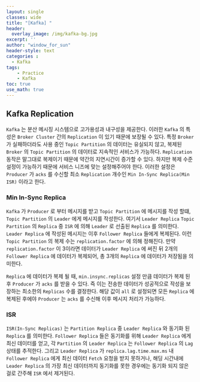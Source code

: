 ```yaml
--- 
layout: single
classes: wide
title: "[Kafka] "
header:
  overlay_image: /img/kafka-bg.jpg
excerpt: ''
author: "window_for_sun"
header-style: text
categories :
  - Kafka
tags:
    - Practice
    - Kafka
toc: true
use_math: true
---
```



## Kafka Replication
`Kafka` 는 분산 메시징 시스템으로 고가용성과 내구성을 제공한다. 
이러한 `Kafka` 의 특성은 `Broker Cluster` 간의 `Replication` 이 있기 때문에 보장될 수 있다. 
특정 `Broker` 가 실패하더라도 사용 중인 `Topic Partition` 의 데이터는 유실되지 않고, 
복제된 `Broker` 의 `Topic Partition` 의 데이터로 지속적인 서비스가 가능하다. 
`Replication` 동작은 말그대로 복제이기 때문에 약간의 지연시간이 증가할 수 있다. 
하지만 복제 수준 설정이 가능하기 때문에 서비스 니즈에 맞는 설정해주어야 한다. 
이러한 설정은 `Producer` 가 `acks` 를 수신할 최소 `Replication` 개수인 `Min In-Sync Replica(Min ISR)` 이라고 한다.  


### Min In-Sync Replica
`Kafka` 가 `Producer` 로 부터 메시지를 받고 `Topic Partition` 에 메시지를 작성 할떄, 
`Topic Partition` 의 `Leader` 에게 메시지를 작성한다. 
여기서 `Leader Replica` `Topic Partition` 의 `Replica` 중 `ISR` 에 의해 `Leader` 로 선출된 `Replica` 를 의미한다. 
`Leader Replica` 에 작성된 메시지는 이후 `Follower Replica` 들에게 복제된다. 
이런 `Topic Partition` 의 복제 수는 `replication.factor` 에 의해 정해진다. 
만약 `replication.factor` 이 3이라면 데이터가 `Leader Replica` 에 써진 뒤 2개의 `Follower Replica` 에 데이터가 복제되어, 
총 3개의 `Replica` 에 데이터가 저장됨을 의미한다.  

`Replica` 에 데이터가 복제 될 때, 
`min.insync.replicas` 설정 만큼 데이터가 복제 된 후 `Producer` 가 `acks` 를 받을 수 있다. 
즉 이는 전송한 데이터가 성공적으로 작성을 보장하는 최소한의 `Replicas` 수를 결정한다. 
해당 값이 `all` 로 설정되면 모든 `Replica` 에 복제된 후에야 `Producer` 는 `acks` 를 수신해 이후 메시지 처리가 가능하다. 

### ISR
`ISR(In-Sync Replicas)` 는 `Partition Replica` 중 `Leader Replica` 와 동기화 된 `Replica` 를 의미한다. 
`Follower Replica` 들은 동기화를 위해 `Leader Replica` 에게 최신 데이터를 얻고, 
각 `Partition` 의 `Leader Replica` 는 `Follower Replica` 의 `Lag` 상태를 추적한다. 
그리고 `Leader Replica` 가 `replica.lag.time.max.ms` 내 `Follower Replica` 에게 최신 데이터 `Fetch` 요청을 받지 못하거나, 
해딩 시간내에 `Leader Replica` 의 가장 최신 데이터까지 동기화를 못한 경우에는 동기화 되지 않은 걸로 간주해 `ISR` 에서 제거된다.  
